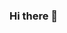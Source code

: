### Hi there 👋

<!--

- 🏫 I am currently studying for a bachelor's degree majoring in Software Engineering at **Ho Chi Minh University of Science**
- 🔧 Skills:  JavaScript  /  React  /  Node.js  /  Python  /  C++  /  Git  /  MongoDB  /  SQL
- 👯 I’m looking for an internship
- 🌱 I’m currently learning TypeScript / Cucumber / GraphQL
- 📫 How to reach me: huytunguyen0408@gmail.com 

### Some of the things that I did: ⬇ 


**huytunguyenn/huytunguyenn** is a ✨ _special_ ✨ repository because its `README.md` (this file) appears on your GitHub profile.

Here are some ideas to get you started:

- 🔭 I’m currently working on ...
- 🌱 I’m currently learning ...
- 👯 I’m looking to collaborate on ...
- 🤔 I’m looking for help with ...
- 💬 Ask me about ...
- 📫 How to reach me: ...
- 😄 Pronouns: ...
- ⚡ Fun fact: ...
-->
